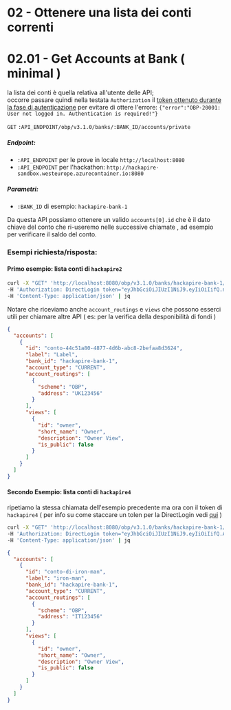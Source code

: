 # 02 - Ottenere una lista dei conti correnti 
# 02.01 - Get Accounts at Bank ( minimal )
la lista dei conti è quella relativa all'utente delle API;  
occorre passare quindi nella testata `Authorization` il [token ottenuto durante la fase di autenticazione](00-00-token.md) per evitare di ottere l'errore:
 `{"error":"OBP-20001: User not logged in. Authentication is required!"}`

`GET` `:API_ENDPOINT/obp/v3.1.0/banks/:BANK_ID/accounts/private`

##### Endpoint:
- `:API_ENDPOINT` per le prove in locale `http://localhost:8080`
- `:API_ENDPOINT` per l'hackathon: `http://hackapire-sandbox.westeurope.azurecontainer.io:8080`
##### Parametri:
- `:BANK_ID` di esempio: `hackapire-bank-1`

Da questa API possiamo ottenere un valido `accounts[0].id` che è il dato chiave del conto che ri-useremo nelle successive chiamate , ad esempio per verificare il saldo del conto.

### Esempi richiesta/risposta:
#### Primo esempio: lista conti di `hackapire2`

``` bash
curl -X "GET" 'http://localhost:8080/obp/v3.1.0/banks/hackapire-bank-1/accounts/private' \
-H 'Authorization: DirectLogin token="eyJhbGciOiJIUzI1NiJ9.eyIiOiIifQ.n0_0ZnC0q14fRCS1QJiNPAGFswMQlLm_WDP4m3CqqO4"' \
-H 'Content-Type: application/json' | jq
```

Notare che riceviamo anche `account_routings` e `views` che possono esserci utili 
per chiamare altre API ( es: per la verifica della desponibilità di fondi )

``` json
{
  "accounts": [
    {
      "id": "conto-44c51a80-4877-4d6b-abc8-2befaa8d3624",
      "label": "Label",
      "bank_id": "hackapire-bank-1",
      "account_type": "CURRENT",
      "account_routings": [
        {
          "scheme": "OBP",
          "address": "UK123456"
        }
      ],
      "views": [
        {
          "id": "owner",
          "short_name": "Owner",
          "description": "Owner View",
          "is_public": false
        }
      ]
    }
  ]
}
```
#### Secondo Esempio: lista conti di `hackapire4`
ripetiamo la stessa chiamata dell'esempio precedente ma ora con il token di `hackapire4` (  per info su come staccare un tolen per la DirectLogin vedi [qui](./00-00-token.md) )
``` bash
curl -X "GET" 'http://localhost:8080/obp/v3.1.0/banks/hackapire-bank-1/accounts/private' \
-H 'Authorization: DirectLogin token="eyJhbGciOiJIUzI1NiJ9.eyIiOiIifQ.AAqLZhUv3rWkQSFYU3FNMKq0_Rpq-CYYoZYLkhw6GTU"' \
-H 'Content-Type: application/json' | jq
```
``` json 
{
  "accounts": [
    {
      "id": "conto-di-iron-man",
      "label": "iron-man",
      "bank_id": "hackapire-bank-1",
      "account_type": "CURRENT",
      "account_routings": [
        {
          "scheme": "OBP",
          "address": "IT123456"
        }
      ],
      "views": [
        {
          "id": "owner",
          "short_name": "Owner",
          "description": "Owner View",
          "is_public": false
        }
      ]
    }
  ]
}
```